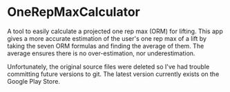 # OneRepMaxCalculator
A tool to easily calculate a projected one rep max (ORM) for lifting. This app gives a more accurate estimation of the user's one rep max of a lift by taking the seven ORM formulas and finding the average of them. The average ensures there is no over-estimation, nor underestimation.

Unfortunately, the original source files were deleted so I've had trouble committing future versions to git. The latest version currently exists on the Google Play Store.
